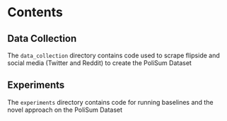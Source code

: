 # Contents

## Data Collection
The `data_collection` directory contains code used to scrape flipside and social media (Twitter and Reddit) to create the PoliSum Dataset

## Experiments
The `experiments` directory contains code for running baselines and the novel approach on  the PoliSum Dataset
